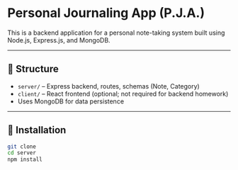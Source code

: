 # Personal Journaling App (P.J.A.)

This is a backend application for a personal note-taking system built using Node.js, Express.js, and MongoDB.

---

## 📁 Structure

- `server/` – Express backend, routes, schemas (Note, Category)
- `client/` – React frontend (optional; not required for backend homework)
- Uses MongoDB for data persistence

---

## 🔧 Installation

```bash
git clone 
cd server
npm install